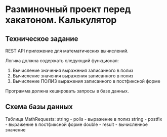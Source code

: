 # Разминочный проект перед хакатоном. Калькулятор

## Техническое задание
REST API приложение для математических вычислений.

Логика должна содержать следующий функционал:
1. Вычисление значения выражения записанного в полиз
1. Вычисление значения выражения записанного в полиз
2. Вычисление ПОЛИЗ выражения записанного в постфиксной форме

Программа должна кешировать запросы в базе данных.




## Схема базы данных

Таблица MathRequests:
string - polis - выражение в полиз
string - postfix - выражение в постфиксной форме
double - result - вычисленное значение

